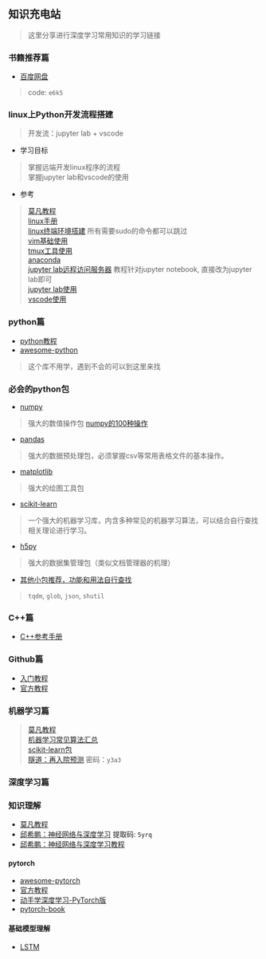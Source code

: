 ## 知识充电站
> 这里分享进行深度学习常用知识的学习链接

### 书籍推荐篇
- [百度网盘](https://pan.baidu.com/s/1h-3T5ISMnGvXmwRioslNWQ)
> code: `e6k5`

### linux上Python开发流程搭建
> 开发流：jupyter lab + vscode

- 学习目标
> 掌握远端开发linux程序的流程  
> 掌握jupyter lab和vscode的使用  

- 参考
> [莫凡教程](https://morvanzhou.github.io/tutorials/others/linux-basic/)  
> [linux手册](https://www.linuxcool.com/)  
> [linux终端环境搭建](https://www.cnblogs.com/EasonJim/p/7863099.html) 所有需要sudo的命令都可以跳过  
> [vim基础使用](https://www.runoob.com/linux/linux-vim.html)  
> [tmux工具使用](https://zhuanlan.zhihu.com/p/41094989)  
> [anaconda](https://zhuanlan.zhihu.com/p/32925500)  
> [jupyter lab远程访问服务器](https://blog.csdn.net/a819825294/article/details/55657496) 教程针对jupyter notebook, 直接改为jupyter lab即可  
> [jupyter lab使用](https://zhuanlan.zhihu.com/p/38612108)  
> [vscode使用](./vscode.md)  

### python篇
- [python教程](https://docs.python.org/zh-cn/3/tutorial/index.html)
- [awesome-python](https://github.com/jobbole/awesome-python-cn)
> 这个库不用学，遇到不会的可以到这里来找

### 必会的python包
- [numpy](https://www.numpy.org.cn/)
> 强大的数值操作包
> [numpy的100种操作](https://mp.weixin.qq.com/s/N8Pum-fhLq_oHvwfwY_1yA)

- [pandas](https://www.pypandas.cn/docs/)
> 强大的数据预处理包，必须掌握csv等常用表格文件的基本操作。

- [matplotlib](https://www.matplotlib.org.cn/)
> 强大的绘图工具包

- [scikit-learn](https://sklearn.apachecn.org/)
> 一个强大的机器学习库，内含多种常见的机器学习算法，可以结合自行查找相关理论进行学习。

- [h5py](http://docs.h5py.org/en/latest/quick.html#quick)
> 强大的数据集管理包（类似文档管理器的机理）

- [其他小包推荐，功能和用法自行查找](http://www.google.com)
> `tqdm`, `glob`, `json`, `shutil`

### C++篇
- [C++参考手册](https://zh.cppreference.com/w/)

### Github篇
- [入门教程](https://www.liaoxuefeng.com/wiki/896043488029600)
- [官方教程](https://help.github.com/cn)

### 机器学习篇
> [莫凡教程](https://morvanzhou.github.io/tutorials/machine-learning/sklearn/)  
> [机器学习常见算法汇总](https://www.cnblogs.com/maybe2030/p/4665816.html)  
> [scikit-learn包](https://sklearn.apachecn.org/)  
> [隧道：再入院预测](https://pan.baidu.com/s/1XwGj4B6hWKQHtV6gfjB7zQ) 密码：`y3a3`

### 深度学习篇

### 知识理解
- [莫凡教程](https://morvanzhou.github.io/tutorials/machine-learning/torch/)  
- [邱希鹏：神经网络与深度学习](https://pan.baidu.com/s/1Ui_smvv_aPXFVYhwMGKpPQ)  提取码: `5yrq`  
- [邱希鹏：神经网络与深度学习教程](https://nndl.github.io/)

#### pytorch
- [awesome-pytorch](https://github.com/INTERMT/Awesome-PyTorch-Chinese)
- [官方教程](https://pytorch.org/tutorials/)
- [动手学深度学习-PyTorch版](https://github.com/ShusenTang/Dive-into-DL-PyTorch)
- [pytorch-book](https://github.com/chenyuntc/pytorch-book)

#### 基础模型理解
- [LSTM](https://blog.csdn.net/lyc_yongcai/article/details/73201446)